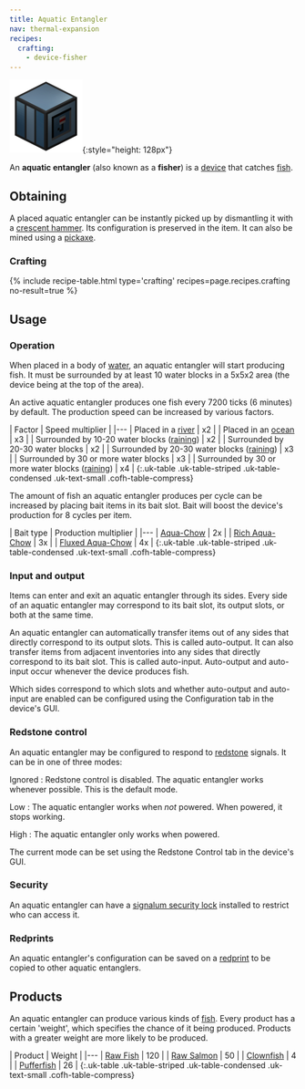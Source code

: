```yaml
---
title: Aquatic Entangler
nav: thermal-expansion
recipes:
  crafting:
    - device-fisher
---
```


![Aquatic entangler](/assets/images/thermal-expansion/aquatic-entangler.png){:style="height: 128px"}


An **aquatic entangler** (also known as a **fisher**) is a
[device](/docs/devices/) that catches
[fish](https://minecraft.gamepedia.com/Fish).


Obtaining
---------

A placed aquatic entangler can be instantly picked up by dismantling it with a
[crescent hammer](/docs/crescent-hammer/). Its configuration is preserved in the
item. It can also be mined using a
[pickaxe](https://minecraft.gamepedia.com/Pickaxe).

### Crafting
{% include recipe-table.html type='crafting' recipes=page.recipes.crafting no-result=true %}


Usage
-----

### Operation
When placed in a body of [water](https://minecraft.gamepedia.com/Water), an
aquatic entangler will start producing fish. It must be surrounded by at least
10 water blocks in a 5x5x2 area (the device being at the top of the area).

An active aquatic entangler produces one fish every 7200 ticks (6 minutes) by
default. The production speed can be increased by various factors.

| Factor | Speed multiplier |
|---
| Placed in a [river](https://minecraft.gamepedia.com/River) | x2 |
| Placed in an [ocean](https://minecraft.gamepedia.com/Ocean) | x3 |
| Surrounded by 10-20 water blocks ([raining](https://minecraft.gamepedia.com/Rain)) | x2 |
| Surrounded by 20-30 water blocks | x2 |
| Surrounded by 20-30 water blocks ([raining](https://minecraft.gamepedia.com/Rain)) | x3 |
| Surrounded by 30 or more water blocks | x3 |
| Surrounded by 30 or more water blocks ([raining](https://minecraft.gamepedia.com/Rain)) | x4 |
{:.uk-table .uk-table-striped .uk-table-condensed .uk-text-small .cofh-table-compress}

The amount of fish an aquatic entangler produces per cycle can be increased by
placing bait items in its bait slot. Bait will boost the device's production for
8 cycles per item.

| Bait type | Production multiplier |
|---
| [Aqua-Chow](/docs/aqua-chow/) | 2x |
| [Rich Aqua-Chow](/docs/rich-aqua-chow/) | 3x |
| [Fluxed Aqua-Chow](/docs/fluxed-aqua-chow/) | 4x |
{:.uk-table .uk-table-striped .uk-table-condensed .uk-text-small .cofh-table-compress}

### Input and output
Items can enter and exit an aquatic entangler through its sides. Every side of
an aquatic entangler may correspond to its bait slot, its output slots, or both
at the same time.

An aquatic entangler can automatically transfer items out of any sides that
directly correspond to its output slots. This is called auto-output. It can also
transfer items from adjacent inventories into any sides that directly correspond
to its bait slot. This is called auto-input. Auto-output and auto-input occur
whenever the device produces fish.

Which sides correspond to which slots and whether auto-output and auto-input are
enabled can be configured using the Configuration tab in the device's GUI.

### Redstone control
An aquatic entangler may be configured to respond to
[redstone](https://minecraft.gamepedia.com/Redstone) signals. It can be in one
of three modes:

Ignored
: Redstone control is disabled. The aquatic entangler works whenever possible.
This is the default mode.

Low
: The aquatic entangler works when *not* powered. When powered, it stops
working.

High
: The aquatic entangler only works when powered.

The current mode can be set using the Redstone Control tab in the device's GUI.

### Security
An aquatic entangler can have a [signalum security
lock](/docs/signalum-security-lock/) installed to restrict who can access it.

### Redprints
An aquatic entangler's configuration can be saved on a
[redprint](/docs/redprint/) to be copied to other aquatic entanglers.


Products
--------

An aquatic entangler can produce various kinds of
[fish](https://minecraft.gamepedia.com/Fish). Every product has a certain
'weight', which specifies the chance of it being produced. Products with a
greater weight are more likely to be produced.

| Product | Weight |
|---
| [Raw Fish](https://minecraft.gamepedia.com/Raw_Fish) | 120 |
| [Raw Salmon](https://minecraft.gamepedia.com/Raw_Salmon) | 50 |
| [Clownfish](https://minecraft.gamepedia.com/Clownfish) | 4 |
| [Pufferfish](https://minecraft.gamepedia.com/Pufferfish) | 26 |
{:.uk-table .uk-table-striped .uk-table-condensed .uk-text-small .cofh-table-compress}
